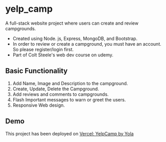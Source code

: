﻿# yelp_camp

A full-stack website project where users can create and review campgrounds.

- Created using Node. js, Express, MongoDB, and Bootstrap.
- In order to review or create a campground, you must have an account. So please register/login first.
- Part of Colt Steele's web dev course on udemy.

## Basic Functionality

1. Add Name, Image and Description to the campground.
2. Create, Update, Delete the Campground.
3. Add reviews and comments to campgrounds.
4. Flash Important messages to warn or greet the users.
5. Responsive Web design.

## Demo

This project has been deployed on [Vercel: YelpCamp by Yola](http://www.yelpcamp.com.au/)
